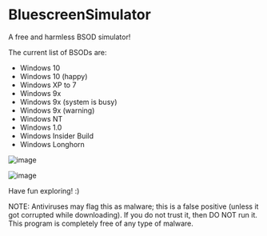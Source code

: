 # BluescreenSimulator
A free and harmless BSOD simulator!

The current list of BSODs are:
- Windows 10
- Windows 10 (happy)
- Windows XP to 7
- Windows 9x
- Windows 9x (system is busy)
- Windows 9x (warning)
- Windows NT
- Windows 1.0
- Windows Insider Build
- Windows Longhorn

![image](https://github.com/chocolatecake360/bluescreen-simulator/assets/100468871/4053dd1b-29d5-4dff-b67f-1c955bcfe5d4)


![image](https://github.com/chocolatecake360/bluescreen-simulator/assets/100468871/cbc7e77c-25f7-4a4d-a2a4-06900ac0a1c3)







Have fun exploring! :)


NOTE: Antiviruses may flag this as malware; this is a false positive (unless it got corrupted while downloading). If you do not trust it, then DO NOT run it. This program is completely free of any type of malware.
